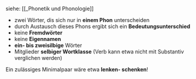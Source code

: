 
siehe: [[_Phonetik und Phonologie]]

- zwei Wörter, dis sich nur in **einem Phon** unterscheiden
- durch Austausch dieses Phons ergibt sich ein **Bedeutungsunterschied**
- keine **Fremdwörter**
- keine **Eigennamen**
- **ein- bis zweisilbige** Wörter
- Mitglieder **selbiger Wortklasse** (Verb kann etwa nicht mit Substantiv verglichen werden)

Ein zulässiges Minimalpaar wäre etwa **lenken- schenken**!
